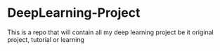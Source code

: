 # DeepLearning-Project

This is a repo that will contain all my deep learning project be it original project, tutorial or learning 
